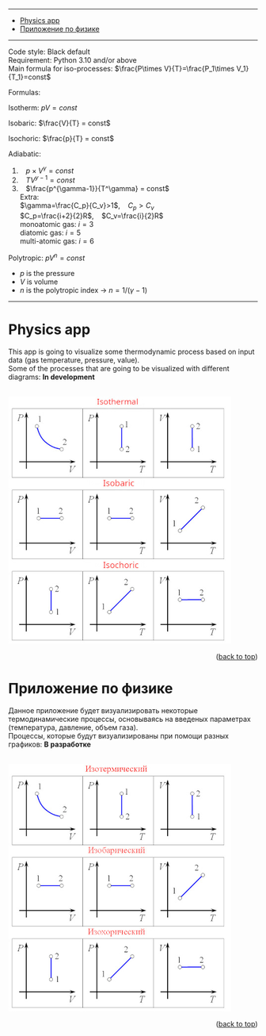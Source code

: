 ___
- [Physics app](#physics-app)
- [Приложение по физике](#приложение-по-физике)
___

Code style: Black default \
Requirement: Python 3.10 and/or above \
Main formula for iso-processes: $\frac{P\times V}{T}=\frac{P_1\times V_1}{T_1}=const$

Formulas:

Isotherm: $pV = const$

Isobaric: $\frac{V}{T} = const$

Isochoric: $\frac{p}{T} = const$

Adiabatic:
1. &nbsp;&nbsp;&nbsp;$p\times V^\gamma = const$
2. &nbsp;&nbsp;&nbsp;$TV^{y-1} = const$
3. &nbsp;&nbsp;&nbsp;$\frac{p^{\gamma-1}}{T^\gamma} = const$ \
Extra: \
$\gamma=\frac{C_p}{C_v}>1$, &nbsp;&nbsp; $C_p > C_v$ \
$C_p=\frac{i+2}{2}R$,&nbsp;&nbsp;&nbsp; $C_v=\frac{i}{2}R$\
monoatomic gas: $i = 3$ \
diatomic gas: $i = 5$ \
multi-atomic gas: $i = 6$

Polytropic: $pV^n=const$
- $p$ is the pressure
- $V$ is volume
- $n$ is the polytropic index -> $n=1/(γ−1)$
___

# Physics app
This app is going to visualize some thermodynamic process based on input data (gas temperature, pressure, value). \
Some of the processes that are going to be visualized with different diagrams: **In development**
<!-- * Isobaric
* Isochoric
* Isothermal
* Adiabatic
* Polytropic -->
\
[![Iso processes](github_images/Isoprocess_eng.jpg)](https://github.com/TerraBoii/physics_app "Iso processes")

<p align="right">(<a href="#top" title="to the top of the page">back to top</a>)</p>


# Приложение по физике
Данное приложение будет визуализировать некоторые термодинамические процессы, основываясь на введеных параметрах (температура, давление, объем газа). \
Процессы, которые будут визуализированы при помощи разных графиков: **В разработке**
<!-- * Изобарный
* Изотермический
* Изохорный
* Адиабатный
* Поилитропный --> 
\
[![изопроцессы](github_images/Isoprocess_ru.jpg)](https://github.com/TerraBoii/physics_app "Изопроцессы")

<p align="right">(<a href="#top" title="to the top of the page">back to top</a>)</p>